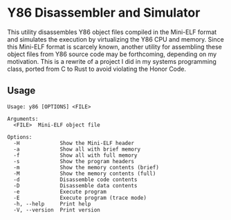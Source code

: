 # Y86 Disassembler and Simulator

This utility disassembles Y86 object files compiled in the Mini-ELF format 
and simulates the execution by virtualizing the Y86 CPU and memory. Since this 
Mini-ELF format is scarcely known, another utility for assembling these object 
files from Y86 source code may be forthcoming, depending on my motivation. This 
is a rewrite of a project I did in my systems programming class, ported from C 
to Rust to avoid violating the Honor Code.

## Usage

```
Usage: y86 [OPTIONS] <FILE>

Arguments:
  <FILE>  Mini-ELF object file

Options:
  -H             Show the Mini-ELF header
  -a             Show all with brief memory
  -f             Show all with full memory
  -s             Show the program headers
  -m             Show the memory contents (brief)
  -M             Show the memory contents (full)
  -d             Disassemble code contents
  -D             Disassemble data contents
  -e             Execute program
  -E             Execute program (trace mode)
  -h, --help     Print help
  -V, --version  Print version
```
